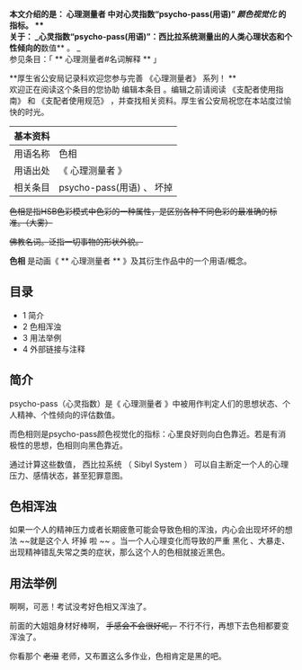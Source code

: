 **本文介绍的是： 心理测量者  中对心灵指数“psycho-pass(用语)” _颜色视觉化_ 的指标。 **  
关于： _心灵指数“psycho-pass(用语)”：西比拉系统测量出的人类心理状态和个性倾向的**数值** 。 _  
参见条目：「 ** 心理测量者#名词解释  ** 」

**厚生省公安局记录科欢迎您参与完善 《心理测量者》  系列！ **  
欢迎正在阅读这个条目的您协助  编辑本条目  。编辑之前请阅读  《支配者使用指南》  和  《支配者使用规范》
，并查找相关资料。厚生省公安局祝您在本站度过愉快的时光。

|  **基本资料**  ||
|---|---|
|用语名称  |  色相   |
|用语出处  |  《  心理测量者  》   |
|相关条目  |  psycho-pass(用语)  、  坏掉   |
  
~~色相是指HSB色彩模式中色彩的一种属性，是区别各种不同色彩的最准确的标准。（大雾）~~

~~佛教名词。泛指一切事物的形状外貌。~~

**色相** 是动画《 ** 心理测量者  ** 》及其衍生作品中的一个用语/概念。

##  目录

  * 1  简介 
  * 2  色相浑浊 
  * 3  用法举例 
  * 4  外部链接与注释 

##  简介

psycho-pass（心灵指数）是《  心理测量者  》中被用作判定人们的思想状态、个人精神、个性倾向的评估数值。

而色相则是psycho-pass颜色视觉化的指标：心里良好则向白色靠近。若是有消极性的思想，色相则向黑色靠近。

通过计算这些数值，  西比拉系统  （  Sibyl System  ）  可以自主断定一个人的心理压力、感情状态，甚至犯罪意图。

##  色相浑浊

如果一个人的精神压力或者长期疲惫可能会导致色相的浑浊，内心会出现坏坏的想法 ~~就是这个人 坏掉  啦 ~~ 。当一个人心理变化而导致的严重  黑化
、大暴走、出现精神错乱失常之类的症状，那么这个人的色相就接近黑色。

##  用法举例

啊啊，可恶！考试没考好色相又浑浊了。

前面的大姐姐身材好棒啊， ~~手感会不会很好呢，~~ 不行不行，再想下去色相都要变浑浊了。

你看那个 ~~老湿~~ 老师，又布置这么多作业，色相肯定是黑的吧。